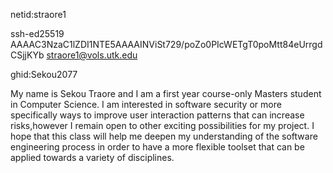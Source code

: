 netid:straore1

ssh-ed25519 AAAAC3NzaC1lZDI1NTE5AAAAINViSt729/poZo0PIcWETgT0poMtt84eUrrgdCSjjKYb straore1@vols.utk.edu

ghid:Sekou2077

My name is Sekou Traore and I am a first year course-only Masters student in Computer Science.
I am interested in software security or more specifically ways to improve user interaction patterns that can increase risks,however I remain open to other exciting possibilities for my project.
I hope that this class will help me deepen my understanding of the software engineering process in order to have a more flexible toolset that can be applied towards a variety of disciplines.

